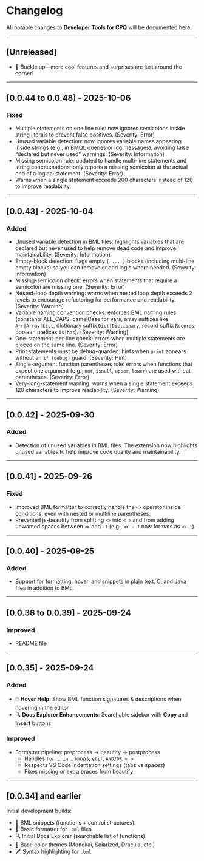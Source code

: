 # Changelog  
All notable changes to **Developer Tools for CPQ** will be documented here.  

---

## [Unreleased]  
- 🚀 Buckle up—more cool features and surprises are just around the corner!

---

## [0.0.44 to 0.0.48] - 2025-10-06
### Fixed
- Multiple statements on one line rule: now ignores semicolons inside string literals to prevent false positives. (Severity: Error)
- Unused variable detection: now ignores variable names appearing inside strings (e.g., in BMQL queries or log messages), avoiding false “declared but never used” warnings. (Severity: Information)
- Missing semicolon rule: updated to handle multi-line statements and string concatenations; only reports a missing semicolon at the actual end of a logical statement. (Severity: Error)
- Warns when a single statement exceeds 200 characters instead of 120 to improve readability.

---

## [0.0.43] - 2025-10-04
### Added
- Unused variable detection in BML files: highlights variables that are declared but never used to help remove dead code and improve maintainability. (Severity: Information)
- Empty-block detection: flags empty `{ ... }` blocks (including multi-line empty blocks) so you can remove or add logic where needed. (Severity: Information)
- Missing-semicolon check: errors when statements that require a semicolon are missing one. (Severity: Error)
- Nested-loop depth warning: warns when nested loop depth exceeds 2 levels to encourage refactoring for performance and readability. (Severity: Warning)
- Variable naming convention checks: enforces BML naming rules (constants ALL_CAPS, camelCase for vars, array suffixes like `Arr|Array|List`, dictionary suffix `Dict|Dictionary`, record suffix `Records`, boolean prefixes `is|has`). (Severity: Warning)
- One-statement-per-line check: errors when multiple statements are placed on the same line. (Severity: Error)
- Print statements must be debug-guarded: hints when `print` appears without an `if (debug)` guard. (Severity: Hint)
- Single-argument function parentheses rule: errors when functions that expect one argument (e.g., `not`, `isnull`, `upper`, `lower`) are used without parentheses. (Severity: Error)
- Very-long-statement warning: warns when a single statement exceeds 120 characters to improve readability. (Severity: Warning)

---

## [0.0.42] - 2025-09-30
### Added  
- Detection of unused variables in BML files. The extension now highlights unused variables to help improve code quality and maintainability.

---

## [0.0.41] - 2025-09-26
### Fixed
- Improved BML formatter to correctly handle the `<>` operator inside conditions, even with nested or multiline parentheses.
- Prevented js-beautify from splitting `<>` into `< >` and from adding unwanted spaces between `<>` and `-1` (e.g., `<> - 1` now formats as `<>-1`).

---

## [0.0.40] - 2025-09-25
### Added  
- Support for formatting, hover, and snippets in plain text, C, and Java files in addition to BML.

---

## [0.0.36 to 0.0.39] - 2025-09-24  
### Improved  
- README file

---

## [0.0.35] - 2025-09-24  
### Added  
- 🖱️ **Hover Help**: Show BML function signatures & descriptions when hovering in the editor  
- 🔍 **Docs Explorer Enhancements**: Searchable sidebar with **Copy** and **Insert** buttons

### Improved  
- Formatter pipeline: preprocess → beautify → postprocess  
  - Handles `for … in …` loops, `elif`, `AND/OR`, `< >`  
  - Respects VS Code indentation settings (tabs vs spaces)  
  - Fixes missing or extra braces from beautify  

---

## [0.0.34] and earlier  
Initial development builds:  
- 🚀 BML snippets (functions + control structures)  
- 🧹 Basic formatter for `.bml` files  
- 🔍 Initial Docs Explorer (searchable list of functions)  
- 🎨 Base color themes (Monokai, Solarized, Dracula, etc.)  
- 🖍️ Syntax highlighting for `.bml`  
